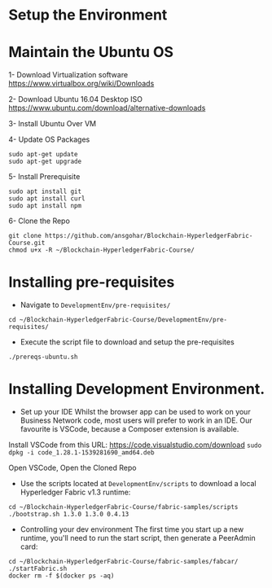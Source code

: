 # Setup the Environment

# Maintain the Ubuntu OS
1- Download Virtualization software
https://www.virtualbox.org/wiki/Downloads

2- Download Ubuntu 16.04 Desktop ISO
https://www.ubuntu.com/download/alternative-downloads

3- Install Ubuntu Over VM

4- Update OS Packages
```
sudo apt-get update
sudo apt-get upgrade
```

5- Install Prerequisite
```
sudo apt install git
sudo apt install curl
sudo apt install npm
```

6- Clone the Repo
```
git clone https://github.com/ansgohar/Blockchain-HyperledgerFabric-Course.git
chmod u+x -R ~/Blockchain-HyperledgerFabric-Course/
```

# Installing pre-requisites
* Navigate to `DevelopmentEnv/pre-requisites/`
```
cd ~/Blockchain-HyperledgerFabric-Course/DevelopmentEnv/pre-requisites/
```
* Execute the script file to download and setup the pre-requisites
```
./prereqs-ubuntu.sh
```

# Installing Development Environment.

* Set up your IDE
Whilst the browser app can be used to work on your Business Network code, most users will prefer to work in an IDE. Our favourite is VSCode, because a Composer extension is available.

Install VSCode from this URL: https://code.visualstudio.com/download `sudo dpkg -i code_1.28.1-1539281690_amd64.deb`

Open VSCode, Open the Cloned Repo

* Use the scripts located at `DevelopmentEnv/scripts` to download a local Hyperledger Fabric v1.3 runtime:
```
cd ~/Blockchain-HyperledgerFabric-Course/fabric-samples/scripts
./bootstrap.sh 1.3.0 1.3.0 0.4.13
```

* Controlling your dev environment
The first time you start up a new runtime, you'll need to run the start script, then generate a PeerAdmin card:
```
cd ~/Blockchain-HyperledgerFabric-Course/fabric-samples/fabcar/
./startFabric.sh
docker rm -f $(docker ps -aq)
```
